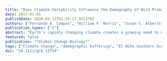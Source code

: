 ```yaml
---
title: "Does Climate Variability Influence the Demography of Wild Primates? Evidence from Long-Term Life-History Data in Seven Species"
date: 2017-01-01
publishDate: 2020-04-13T02:35:17.915370Z
authors: ["Fernando A. Campos", "William F. Morris", "Susan C. Alberts", "Jeanne Altmann", "Diane K. Brockman", "Marina Cords", "Anne Pusey", "Tara S. Stoinski", "Karen B. Strier", "Linda M. Fedigan"]
publication_types: ["2"]
abstract: "Earth's rapidly changing climate creates a growing need to understand how demographic processes in natural populations are affected by climate variability, particularly among organisms threatened by extinction. Long-term, large-scale, and cross-taxon studies of vital rate variation in relation to climate variability can be particularly valuable because they can reveal environmental drivers that affect multiple species over extensive regions. Few such data exist for animals with slow life histories, particularly in the tropics, where climate variation over large-scale space is asynchronous. As our closest relatives, nonhuman primates are especially valuable as a resource to understand the roles of climate variability and climate change in human evolutionary history. Here, we provide the first comprehensive investigation of vital rate variation in relation to climate variability among wild primates. We ask whether primates are sensitive to global changes that are universal (e.g., higher temperature, large-scale climate oscillations) or whether they are more sensitive to global change effects that are local (e.g., more rain in some places), which would complicate predictions of how primates in general will respond to climate change. To address these questions, we use a database of long-term life-history data for natural populations of seven primate species that have been studied for 29–52~years to investigate associations between vital rate variation, local climate variability, and global climate oscillations. Associations between vital rates and climate variability varied among species and depended on the time windows considered, highlighting the importance of temporal scale in detection of such effects. We found strong climate signals in the fertility rates of three species. However, survival, which has a greater impact on population growth, was little affected by climate variability. Thus, we found evidence for demographic buffering of life histories, but also evidence of mechanisms by which climate change could affect the fates of wild primates."
featured: false
publication: "*Global Change Biology*"
tags: ["Climate Change", "demographic buffering", "El Niño Southern Oscillation", "environmental stochasticity", "population dynamics", "Rainfall", "Temperature", "vital rates", "Weather"]
doi: "10.1111/gcb.13754"
---
```


<div data-badge-details="right" data-badge-type="donut" data-doi="10.1111/gcb.13754" data-hide-no-mentions="true" class="altmetric-embed"></div>
